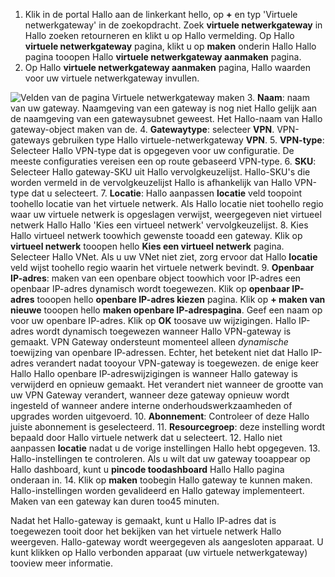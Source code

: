 1. Klik in de portal Hallo aan de linkerkant hello, op  **+**  en typ 'Virtuele netwerkgateway' in de zoekopdracht. Zoek **virtuele netwerkgateway** in Hallo zoeken retourneren en klikt u op Hallo vermelding. Op Hallo **virtuele netwerkgateway** pagina, klikt u op **maken** onderin Hallo Hallo pagina tooopen Hallo **virtuele netwerkgateway aanmaken** pagina.
2. Op Hallo **virtuele netwerkgateway aanmaken** pagina, Hallo waarden voor uw virtuele netwerkgateway invullen.

  ![Velden van de pagina Virtuele netwerkgateway maken](./media/vpn-gateway-add-gw-p2s-rm-portal-include/p2sgw.png "Velden van de pagina Virtuele netwerkgateway maken")
3. **Naam**: naam van uw gateway. Naamgeving van een gateway is nog niet Hallo gelijk aan de naamgeving van een gatewaysubnet geweest. Het Hallo-naam van Hallo gateway-object maken van de.
4. **Gatewaytype**: selecteer **VPN**. VPN-gateways gebruiken type Hallo virtuele-netwerkgateway **VPN**.
5. **VPN-type**: Selecteer Hallo VPN-type dat is opgegeven voor uw configuratie. De meeste configuraties vereisen een op route gebaseerd VPN-type.
6. **SKU**: Selecteer Hallo gateway-SKU uit Hallo vervolgkeuzelijst. Hallo-SKU's die worden vermeld in de vervolgkeuzelijst Hallo is afhankelijk van Hallo VPN-type dat u selecteert.
7. **Locatie**: Hallo aanpassen **locatie** veld toopoint toohello locatie van het virtuele netwerk. Als Hallo locatie niet toohello regio waar uw virtuele netwerk is opgeslagen verwijst, weergegeven niet virtueel netwerk Hallo Hallo 'Kies een virtueel netwerk' vervolgkeuzelijst.
8. Kies Hallo virtueel netwerk toowhich gewenste tooadd een gateway. Klik op **virtueel netwerk** tooopen hello **Kies een virtueel netwerk** pagina. Selecteer Hallo VNet. Als u uw VNet niet ziet, zorg ervoor dat Hallo **locatie** veld wijst toohello regio waarin het virtuele netwerk bevindt.
9. **Openbaar IP-adres**: maken van een openbare object toowhich voor IP-adres een openbaar IP-adres dynamisch wordt toegewezen. Klik op **openbaar IP-adres** tooopen hello **openbare IP-adres kiezen** pagina. Klik op **+ maken van nieuwe** tooopen hello **maken openbare IP-adrespagina**. Geef een naam op voor uw openbare IP-adres. Klik op **OK** toosave uw wijzigingen. Hallo IP-adres wordt dynamisch toegewezen wanneer Hallo VPN-gateway is gemaakt. VPN Gateway ondersteunt momenteel alleen *dynamische* toewijzing van openbare IP-adressen. Echter, het betekent niet dat Hallo IP-adres verandert nadat tooyour VPN-gateway is toegewezen. de enige keer Hallo Hallo openbare IP-adreswijzigingen is wanneer Hallo gateway is verwijderd en opnieuw gemaakt. Het verandert niet wanneer de grootte van uw VPN Gateway verandert, wanneer deze gateway opnieuw wordt ingesteld of wanneer andere interne onderhoudswerkzaamheden of upgrades worden uitgevoerd.
10. **Abonnement**: Controleer of deze Hallo juiste abonnement is geselecteerd.
11. **Resourcegroep**: deze instelling wordt bepaald door Hallo virtuele netwerk dat u selecteert.
12. Hallo niet aanpassen **locatie** nadat u de vorige instellingen Hallo hebt opgegeven.
13. Hallo-instellingen te controleren. Als u wilt dat uw gateway tooappear op Hallo dashboard, kunt u **pincode toodashboard** Hallo Hallo pagina onderaan in.
14. Klik op **maken** toobegin Hallo gateway te kunnen maken. Hallo-instellingen worden gevalideerd en Hallo gateway implementeert. Maken van een gateway kan duren too45 minuten.

Nadat het Hallo-gateway is gemaakt, kunt u Hallo IP-adres dat is toegewezen tooit door het bekijken van het virtuele netwerk Hallo weergeven. Hallo-gateway wordt weergegeven als aangesloten apparaat. U kunt klikken op Hallo verbonden apparaat (uw virtuele netwerkgateway) tooview meer informatie.
